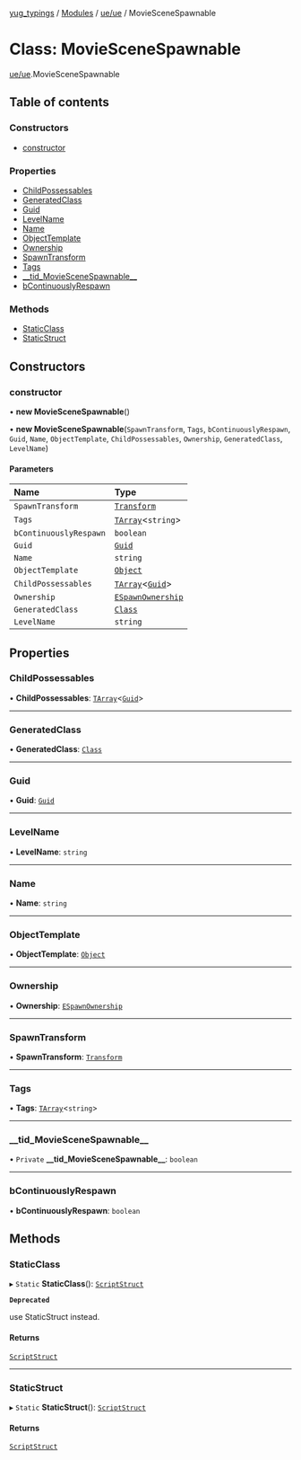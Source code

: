 [yug_typings](../README.md) / [Modules](../modules.md) / [ue/ue](../modules/ue_ue.md) / MovieSceneSpawnable

# Class: MovieSceneSpawnable

[ue/ue](../modules/ue_ue.md).MovieSceneSpawnable

## Table of contents

### Constructors

- [constructor](ue_ue.MovieSceneSpawnable.md#constructor)

### Properties

- [ChildPossessables](ue_ue.MovieSceneSpawnable.md#childpossessables)
- [GeneratedClass](ue_ue.MovieSceneSpawnable.md#generatedclass)
- [Guid](ue_ue.MovieSceneSpawnable.md#guid)
- [LevelName](ue_ue.MovieSceneSpawnable.md#levelname)
- [Name](ue_ue.MovieSceneSpawnable.md#name)
- [ObjectTemplate](ue_ue.MovieSceneSpawnable.md#objecttemplate)
- [Ownership](ue_ue.MovieSceneSpawnable.md#ownership)
- [SpawnTransform](ue_ue.MovieSceneSpawnable.md#spawntransform)
- [Tags](ue_ue.MovieSceneSpawnable.md#tags)
- [\_\_tid\_MovieSceneSpawnable\_\_](ue_ue.MovieSceneSpawnable.md#__tid_moviescenespawnable__)
- [bContinuouslyRespawn](ue_ue.MovieSceneSpawnable.md#bcontinuouslyrespawn)

### Methods

- [StaticClass](ue_ue.MovieSceneSpawnable.md#staticclass)
- [StaticStruct](ue_ue.MovieSceneSpawnable.md#staticstruct)

## Constructors

### constructor

• **new MovieSceneSpawnable**()

• **new MovieSceneSpawnable**(`SpawnTransform`, `Tags`, `bContinuouslyRespawn`, `Guid`, `Name`, `ObjectTemplate`, `ChildPossessables`, `Ownership`, `GeneratedClass`, `LevelName`)

#### Parameters

| Name | Type |
| :------ | :------ |
| `SpawnTransform` | [`Transform`](ue_ue_s.Transform.md) |
| `Tags` | [`TArray`](../interfaces/ue_puerts.TArray.md)<`string`\> |
| `bContinuouslyRespawn` | `boolean` |
| `Guid` | [`Guid`](ue_ue_s.Guid.md) |
| `Name` | `string` |
| `ObjectTemplate` | [`Object`](ue_ue.Object.md) |
| `ChildPossessables` | [`TArray`](../interfaces/ue_puerts.TArray.md)<[`Guid`](ue_ue_s.Guid.md)\> |
| `Ownership` | [`ESpawnOwnership`](../enums/ue_ue.ESpawnOwnership.md) |
| `GeneratedClass` | [`Class`](ue_ue.Class.md) |
| `LevelName` | `string` |

## Properties

### ChildPossessables

• **ChildPossessables**: [`TArray`](../interfaces/ue_puerts.TArray.md)<[`Guid`](ue_ue_s.Guid.md)\>

___

### GeneratedClass

• **GeneratedClass**: [`Class`](ue_ue.Class.md)

___

### Guid

• **Guid**: [`Guid`](ue_ue_s.Guid.md)

___

### LevelName

• **LevelName**: `string`

___

### Name

• **Name**: `string`

___

### ObjectTemplate

• **ObjectTemplate**: [`Object`](ue_ue.Object.md)

___

### Ownership

• **Ownership**: [`ESpawnOwnership`](../enums/ue_ue.ESpawnOwnership.md)

___

### SpawnTransform

• **SpawnTransform**: [`Transform`](ue_ue_s.Transform.md)

___

### Tags

• **Tags**: [`TArray`](../interfaces/ue_puerts.TArray.md)<`string`\>

___

### \_\_tid\_MovieSceneSpawnable\_\_

• `Private` **\_\_tid\_MovieSceneSpawnable\_\_**: `boolean`

___

### bContinuouslyRespawn

• **bContinuouslyRespawn**: `boolean`

## Methods

### StaticClass

▸ `Static` **StaticClass**(): [`ScriptStruct`](ue_ue.ScriptStruct.md)

**`Deprecated`**

use StaticStruct instead.

#### Returns

[`ScriptStruct`](ue_ue.ScriptStruct.md)

___

### StaticStruct

▸ `Static` **StaticStruct**(): [`ScriptStruct`](ue_ue.ScriptStruct.md)

#### Returns

[`ScriptStruct`](ue_ue.ScriptStruct.md)
